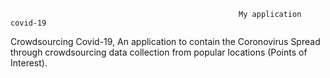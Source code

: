                                                        My application covid-19
   
  Crowdsourcing Covid-19,
  An application to contain the Coronovirus Spread through crowdsourcing data collection from popular locations (Points of Interest).
